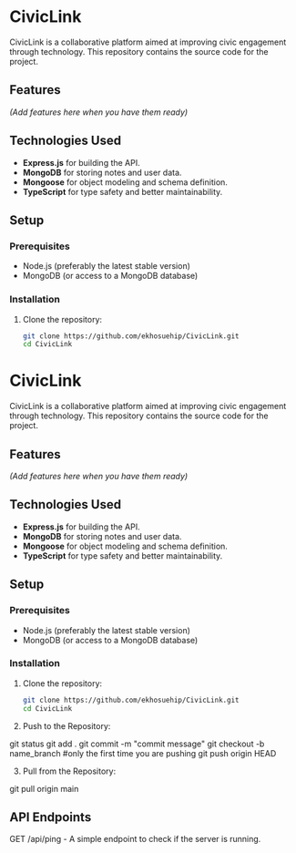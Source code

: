 # CivicLink

CivicLink is a collaborative platform aimed at improving civic engagement through technology. This repository contains the source code for the project.

## Features

*(Add features here when you have them ready)*

## Technologies Used

- **Express.js** for building the API.
- **MongoDB** for storing notes and user data.
- **Mongoose** for object modeling and schema definition.
- **TypeScript** for type safety and better maintainability.

## Setup

### Prerequisites

- Node.js (preferably the latest stable version)
- MongoDB (or access to a MongoDB database)

### Installation

1. Clone the repository:

   ```bash
   git clone https://github.com/ekhosuehip/CivicLink.git
   cd CivicLink

# CivicLink

CivicLink is a collaborative platform aimed at improving civic engagement through technology. This repository contains the source code for the project.

## Features

*(Add features here when you have them ready)*

## Technologies Used

- **Express.js** for building the API.
- **MongoDB** for storing notes and user data.
- **Mongoose** for object modeling and schema definition.
- **TypeScript** for type safety and better maintainability.

## Setup

### Prerequisites

- Node.js (preferably the latest stable version)
- MongoDB (or access to a MongoDB database)

### Installation

1. Clone the repository:

   ```bash
   git clone https://github.com/ekhosuehip/CivicLink.git
   cd CivicLink

2. Push to the Repository:

  git status
  git add .
  git commit -m "commit message"
  git checkout -b name_branch #only the first time you are pushing
  git push origin HEAD

3. Pull from the Repository:

  git pull origin main


## API Endpoints

GET /api/ping - A simple endpoint to check if the server is running.